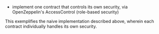 - implement one contract that controls its own security, via OpenZeppelin's AccessControl (role-based security)

This exemplifies the naive implementation described above, wherein each contract individually handles its own security.